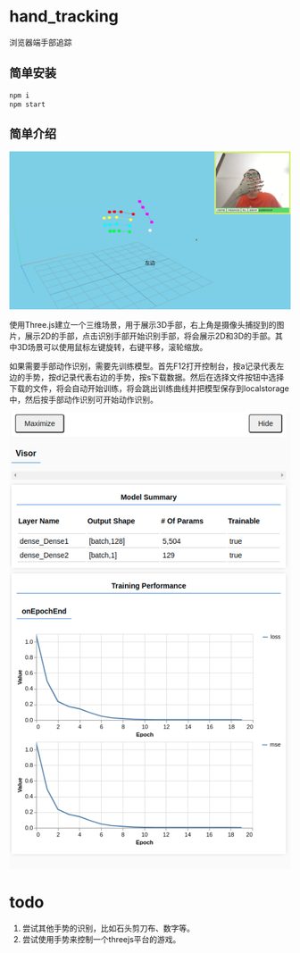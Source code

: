 # hand_tracking
浏览器端手部追踪

## 简单安装
```
npm i
npm start
```

## 简单介绍
![演示图片](./screenshot.png)

使用Three.js建立一个三维场景，用于展示3D手部，右上角是摄像头捕捉到的图片，展示2D的手部，点击识别手部开始识别手部，将会展示2D和3D的手部。其中3D场景可以使用鼠标左键旋转，右键平移，滚轮缩放。

如果需要手部动作识别，需要先训练模型。首先F12打开控制台，按a记录代表左边的手势，按d记录代表右边的手势，按s下载数据。然后在选择文件按钮中选择下载的文件，将会自动开始训练，将会跳出训练曲线并把模型保存到localstorage中，然后按手部动作识别可开始动作识别。

![训练曲线弹窗](./train.png)

# todo

1. 尝试其他手势的识别，比如石头剪刀布、数字等。
2. 尝试使用手势来控制一个threejs平台的游戏。
